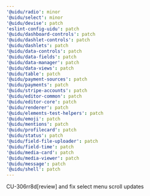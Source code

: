 ```yaml
---
'@uidu/radio': minor
'@uidu/select': minor
'@uidu/devise': patch
'eslint-config-uidu': patch
'@uidu/dashboard-controls': patch
'@uidu/dashlet-controls': patch
'@uidu/dashlets': patch
'@uidu/data-controls': patch
'@uidu/data-fields': patch
'@uidu/data-manager': patch
'@uidu/data-views': patch
'@uidu/table': patch
'@uidu/payment-sources': patch
'@uidu/payments': patch
'@uidu/stripe-accounts': patch
'@uidu/editor-common': patch
'@uidu/editor-core': patch
'@uidu/renderer': patch
'@uidu/elements-test-helpers': patch
'@uidu/emoji': patch
'@uidu/mentions': patch
'@uidu/profilecard': patch
'@uidu/status': patch
'@uidu/field-file-uploader': patch
'@uidu/field-time': patch
'@uidu/media-card': patch
'@uidu/media-viewer': patch
'@uidu/message': patch
'@uidu/shell': patch
---
```


CU-306rr8d[review] and fix select menu scroll updates
